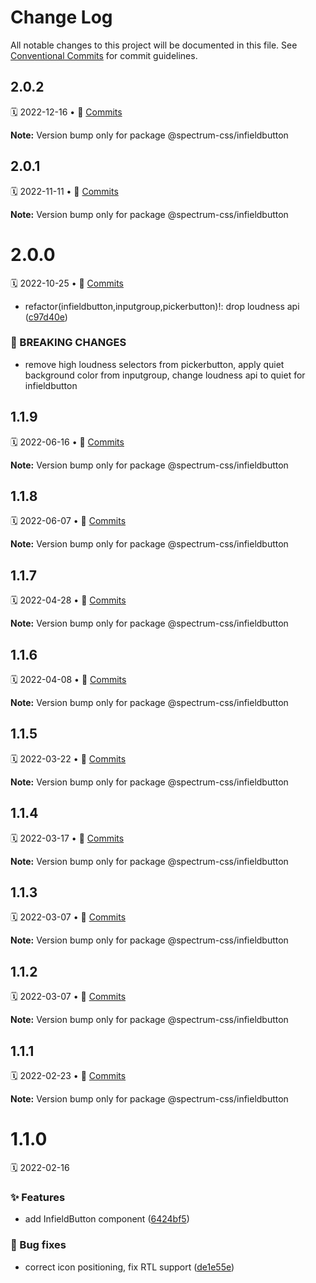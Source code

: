 # Change Log

All notable changes to this project will be documented in this file.
See [Conventional Commits](https://conventionalcommits.org) for commit guidelines.

<a name="2.0.2"></a>
## 2.0.2
🗓 2022-12-16 • 📝 [Commits](https://github.com/adobe/spectrum-css/compare/@spectrum-css/infieldbutton@2.0.1...@spectrum-css/infieldbutton@2.0.2)

**Note:** Version bump only for package @spectrum-css/infieldbutton





<a name="2.0.1"></a>
## 2.0.1
🗓 2022-11-11 • 📝 [Commits](https://github.com/adobe/spectrum-css/compare/@spectrum-css/infieldbutton@2.0.0...@spectrum-css/infieldbutton@2.0.1)

**Note:** Version bump only for package @spectrum-css/infieldbutton





<a name="2.0.0"></a>
# 2.0.0
🗓 2022-10-25 • 📝 [Commits](https://github.com/adobe/spectrum-css/compare/@spectrum-css/infieldbutton@1.1.9...@spectrum-css/infieldbutton@2.0.0)

* refactor(infieldbutton,inputgroup,pickerbutton)!: drop loudness api ([c97d40e](https://github.com/adobe/spectrum-css/commit/c97d40e))


### 🛑 BREAKING CHANGES

* remove high loudness selectors from pickerbutton, apply quiet background color from inputgroup, change loudness api to quiet for infieldbutton





<a name="1.1.9"></a>
## 1.1.9
🗓 2022-06-16 • 📝 [Commits](https://github.com/adobe/spectrum-css/compare/@spectrum-css/infieldbutton@1.1.8...@spectrum-css/infieldbutton@1.1.9)

**Note:** Version bump only for package @spectrum-css/infieldbutton





<a name="1.1.8"></a>
## 1.1.8
🗓 2022-06-07 • 📝 [Commits](https://github.com/adobe/spectrum-css/compare/@spectrum-css/infieldbutton@1.1.7...@spectrum-css/infieldbutton@1.1.8)

**Note:** Version bump only for package @spectrum-css/infieldbutton





<a name="1.1.7"></a>
## 1.1.7
🗓 2022-04-28 • 📝 [Commits](https://github.com/adobe/spectrum-css/compare/@spectrum-css/infieldbutton@1.1.6...@spectrum-css/infieldbutton@1.1.7)

**Note:** Version bump only for package @spectrum-css/infieldbutton





<a name="1.1.6"></a>
## 1.1.6
🗓 2022-04-08 • 📝 [Commits](https://github.com/adobe/spectrum-css/compare/@spectrum-css/infieldbutton@1.1.5...@spectrum-css/infieldbutton@1.1.6)

**Note:** Version bump only for package @spectrum-css/infieldbutton





<a name="1.1.5"></a>
## 1.1.5
🗓 2022-03-22 • 📝 [Commits](https://github.com/adobe/spectrum-css/compare/@spectrum-css/infieldbutton@1.1.4...@spectrum-css/infieldbutton@1.1.5)

**Note:** Version bump only for package @spectrum-css/infieldbutton





<a name="1.1.4"></a>
## 1.1.4
🗓 2022-03-17 • 📝 [Commits](https://github.com/adobe/spectrum-css/compare/@spectrum-css/infieldbutton@1.1.3...@spectrum-css/infieldbutton@1.1.4)

**Note:** Version bump only for package @spectrum-css/infieldbutton





<a name="1.1.3"></a>
## 1.1.3
🗓 2022-03-07 • 📝 [Commits](https://github.com/adobe/spectrum-css/compare/@spectrum-css/infieldbutton@1.1.2...@spectrum-css/infieldbutton@1.1.3)

**Note:** Version bump only for package @spectrum-css/infieldbutton





<a name="1.1.2"></a>
## 1.1.2
🗓 2022-03-07 • 📝 [Commits](https://github.com/adobe/spectrum-css/compare/@spectrum-css/infieldbutton@1.1.1...@spectrum-css/infieldbutton@1.1.2)

**Note:** Version bump only for package @spectrum-css/infieldbutton





<a name="1.1.1"></a>
## 1.1.1
🗓 2022-02-23 • 📝 [Commits](https://github.com/adobe/spectrum-css/compare/@spectrum-css/infieldbutton@1.1.0...@spectrum-css/infieldbutton@1.1.1)

**Note:** Version bump only for package @spectrum-css/infieldbutton





<a name="1.1.0"></a>
# 1.1.0
🗓 2022-02-16

### ✨ Features

* add InfieldButton component ([6424bf5](https://github.com/adobe/spectrum-css/commit/6424bf5))


### 🐛 Bug fixes

* correct icon positioning, fix RTL support ([de1e55e](https://github.com/adobe/spectrum-css/commit/de1e55e))
